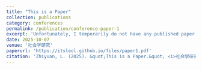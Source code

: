 ```yaml
---
title: "This is a Paper"
collection: publications
category: conferences
permalink: /publication/conference-paper-1
excerpt: 'Unfortunately, I temporarily do not have any published paper.'
date: 2025-10-07
venue: '社会学研究'
paperurl: 'https://itsleol.github.io/files/paper1.pdf'
citation: 'Zhiyuan, L. (2025). &quot;This is a Paper.&quot; <i>社会学研究</i>. 1(1).'
---
```


